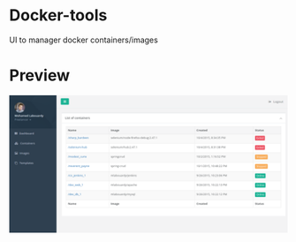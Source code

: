 # Docker-tools
UI to manager docker containers/images

# Preview

![Alt text](screenshot.png "Optional title")
